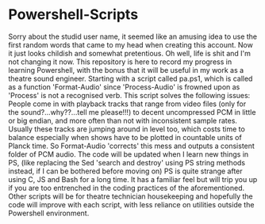 # Powershell-Scripts
Sorry about the studid user name, it seemed like an amusing idea to use the first random words that came to my head when creating this account. Now it just looks childish and somewhat pretentious. Oh well, life is shit and I'm not changing it now. 
This repository is here to record my progress in learning Powershell, with the bonus that it will be useful in my work as a theatre sound engineer. Starting with a script called pa.ps1, which is called as a function 'Format-Audio' since 'Process-Audio' is frowned upon as 'Process' is not a recognised verb. This script solves the following issues:
People come in with playback tracks that range from video files (only for the sound?...why??...tell me please!!!) to decent uncompressed PCM in little or big endian, and more often than not with inconsistent sample rates. Usually these tracks are jumping around in level too, which costs time to balance especially when shows have to be plotted in countable units of Planck time. So Format-Audio 'corrects' this mess and outputs a consistent folder of PCM audio.
The code will be updated when I learn new things in PS, (like replacing the Sed 'search and destroy' using PS string methods instead, if I can be bothered before moving on)
PS is quite strange after using C, JS and Bash for a long time. It has a familiar feel but will trip you up if you are too entrenched in the coding practices of the aforementioned.
Other scripts will be for theatre technician housekeeping and hopefully the code will improve with each script, with less reliance on utilities outside the Powershell environment.

